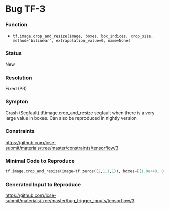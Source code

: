 # Bug TF-3
### Function
* [`tf.image.crop_and_resize`](https://www.tensorflow.org/versions/r2.1/api_docs/python/tf/image/crop_and_resize)`(image, boxes, box_indices, crop_size, method='bilinear', extrapolation_value=0, name=None)`
### Status
New
### Resolution
Fixed (PR)
### Sympton
Crash (Segfault)
tf.image.crop_and_resize segfault when there is a very large value in boxes. Can also be reproduced in nightly version
### Constraints
https://github.com/icse-submit/materials/tree/master/constraints/tensorflow/3
### Minimal Code to Reproduce
~~~python
tf.image.crop_and_resize(image=tf.zeros((2,1,1,1)), boxes=[[1.0e+40, 0,0,0]], box_indices=[1], crop_size=[1,1])
~~~
### Generated Input to Reproduce
https://github.com/icse-submit/materials/tree/master/bug_trigger_inputs/tensorflow/3

